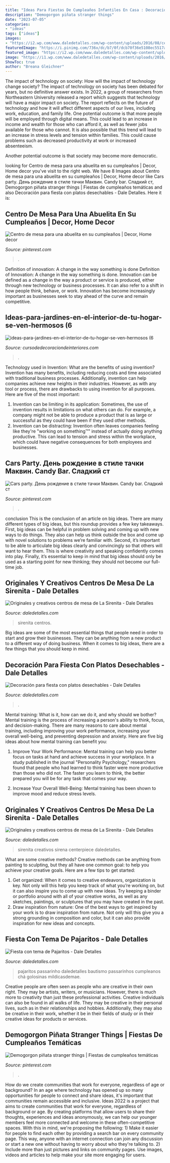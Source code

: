 ```yaml
---
title: "Ideas Para Fiestas De Cumpleaños Infantiles En Casa : Decoración Para Fiesta Con Platos Desechables"
description: "Demogorgon piñata stranger things"
date: "2023-07-05"
categories:
- "ideas"
tags: ["ideas"]
images:
- "https://i2.wp.com/www.daledetalles.com/wp-content/uploads/2016/08/centro-de-mesa-sirenita10.jpg"
featuredImage: "https://i.pinimg.com/736x/dc/b7/0f/dcb70f36e5108ec5517abb327ec410dc.jpg"
featured_image: "https://i2.wp.com/www.daledetalles.com/wp-content/uploads/2016/08/centro-de-mesa-sirenita10.jpg"
image: "https://i1.wp.com/www.daledetalles.com/wp-content/uploads/2016/08/centro-de-mesa-sirenita7.jpg"
ShowToc: true
author: "Breana Gleichner"
---
```



The impact of technology on society: How will the impact of technology change society?
The impact of technology on society has been debated for years, but no definitive answer exists. In 2022, a group of researchers from Northeastern University released a report which suggests that technology will have a major impact on society. The report reflects on the future of technology and how it will affect different aspects of our lives, including work, education, and family life. 
One potential outcome is that more people will be employed through digital means. This could lead to an increase in income and wealth for those who can afford it, as well as fewer jobs available for those who cannot. It is also possible that this trend will lead to an increase in stress levels and tension within families. This could cause problems such as decreased productivity at work or increased absenteeism. 

Another potential outcome is that society may become more democratic.

	

		
looking for Centro de mesa para una abuelita en su cumpleaños | Decor, Home decor you've visit to the right web. We have 8 Images about Centro de mesa para una abuelita en su cumpleaños | Decor, Home decor like Cars party. День рождение в стиле тачки Маквин. Candy bar. Сладкий ст, Demogorgon piñata stranger things | Fiestas de cumpleaños temáticas and also Decoración para fiesta con platos desechables - Dale Detalles. Here it is:
		
    
## Centro De Mesa Para Una Abuelita En Su Cumpleaños | Decor, Home Decor

<img loading=lazy src="https://i.pinimg.com/736x/0f/07/f8/0f07f8f6a7c488b84f3b89a06b74d690.jpg" onerror="this.onerror=null;this.src='https://tse3.mm.bing.net/th?id=OIP.5dGs2yiF2FAcQXph9Oc-nwHaJ3&amp;pid=15.1';" alt="Centro de mesa para una abuelita en su cumpleaños | Decor, Home decor">

_Source: pinterest.com_

>. 

	

Definition of innovation: A change in the way something is done
Definition of Innovation: A change in the way something is done. Innovation can be defined as a change in the way a product or service is produced, either through new technology or business processes. It can also refer to a shift in how people think, behave, or work. Innovation has become increasingly important as businesses seek to stay ahead of the curve and remain competitive.

    
## Ideas-para-jardines-en-el-interior-de-tu-hogar-se-ven-hermosos (6

<img loading=lazy src="https://cursodedecoraciondeinteriores.com/wp-content/uploads/2017/04/ideas-para-jardines-en-el-interior-de-tu-hogar-se-ven-hermosos-6.jpg" onerror="this.onerror=null;this.src='https://tse3.mm.bing.net/th?id=OIP.p2vHHb2j6A8doQedsNJevwHaLG&amp;pid=15.1';" alt="ideas-para-jardines-en-el-interior-de-tu-hogar-se-ven-hermosos (6">

_Source: cursodedecoraciondeinteriores.com_

>. 

	

Technology used in Invention: What are the benefits of using invention?
Invention has many benefits, including reducing costs and time associated with traditional business processes. Additionally, invention can help companies achieve new heights in their industries. However, as with any tool or process, there are drawbacks to using invention for all purposes. Here are five of the most important: 
1) Invention can be limiting in its application: Sometimes, the use of invention results in limitations on what others can do. For example, a company might not be able to produce a product that is as large or successful as they could have been if they used other methods. 
2) Invention can be distracting: Invention often leaves companies feeling like they're "working on something™" instead of actually doing anything productive. This can lead to tension and stress within the workplace, which could have negative consequences for both employees and businesses.

    
## Cars Party. День рождение в стиле тачки Маквин. Candy Bar. Сладкий ст

<img loading=lazy src="https://i.pinimg.com/736x/dc/b7/0f/dcb70f36e5108ec5517abb327ec410dc.jpg" onerror="this.onerror=null;this.src='https://tse1.mm.bing.net/th?id=OIP.-aMHtOWGBV7TLcyr6iNt5QHaLI&amp;pid=15.1';" alt="Cars party. День рождение в стиле тачки Маквин. Candy bar. Сладкий ст">

_Source: pinterest.com_

>. 

	

conclusion
This is the conclusion of an article on big ideas. 
There are many different types of big ideas, but this roundup provides a few key takeaways. First, big ideas can be helpful in problem solving and coming up with new ways to do things. They also can help us think outside the box and come up with novel solutions to problems we’re familiar with. 
 Second, it’s important to be able to articulate big ideas clearly and convincingly so that others will want to hear them. This is where creativity and speaking confidently comes into play. Finally, it’s essential to keep in mind that big ideas should only be used as a starting point for new thinking; they should not become our full-time job.

    
## Originales Y Creativos Centros De Mesa De La Sirenita - Dale Detalles

<img loading=lazy src="https://i1.wp.com/www.daledetalles.com/wp-content/uploads/2016/08/centro-de-mesa-sirenita7.jpg" onerror="this.onerror=null;this.src='https://tse4.mm.bing.net/th?id=OIP.OCThVuTy2wvfMMdq--GoHgHaLF&amp;pid=15.1';" alt="Originales y creativos centros de mesa de La Sirenita - Dale Detalles">

_Source: daledetalles.com_

>sirenita centros. 

	

Big ideas are some of the most essential things that people need in order to start and grow their businesses. They can be anything from a new product to a different way of doing business. When it comes to big ideas, there are a few things that you should keep in mind. 

    
## Decoración Para Fiesta Con Platos Desechables - Dale Detalles

<img loading=lazy src="https://i2.wp.com/www.daledetalles.com/wp-content/uploads/2016/07/decoracion-con-platos18.jpg" onerror="this.onerror=null;this.src='https://tse1.mm.bing.net/th?id=OIP.BVEQkqmG90w9-9bthTDfVwHaK0&amp;pid=15.1';" alt="Decoración para fiesta con platos desechables - Dale Detalles">

_Source: daledetalles.com_

>. 

	

Mental training: What is it, how can we do it, and why should we bother?
Mental training is the process of increasing a person's ability to think, focus, and decision-making. There are many reasons to care about mental training, including improving your work performance, increasing your overall well-being, and preventing depression and anxiety. Here are five big ideas about how mental training can benefit you:
1. Improve Your Work Performance: Mental training can help you better focus on tasks at hand and achieve success in your workplace. In a study published in the journal "Personality Psychology," researchers found that people who had learned to think faster were more productive than those who did not. The faster you learn to think, the better prepared you will be for any task that comes your way.

2. Increase Your Overall Well-Being: Mental training has been shown to improve mood and reduce stress levels.

    
## Originales Y Creativos Centros De Mesa De La Sirenita - Dale Detalles

<img loading=lazy src="https://i2.wp.com/www.daledetalles.com/wp-content/uploads/2016/08/centro-de-mesa-sirenita10.jpg" onerror="this.onerror=null;this.src='https://tse1.mm.bing.net/th?id=OIP.hihWuTwmw5ZXrbbXLvhzgQHaNL&amp;pid=15.1';" alt="Originales y creativos centros de mesa de La Sirenita - Dale Detalles">

_Source: daledetalles.com_

>sirenita creativos sirena centerpiece daledetalles. 

	

What are some creative methods?
Creative methods can be anything from painting to sculpting, but they all have one common goal: to help you achieve your creative goals. Here are a few tips to get started: 
1. Get organized: When it comes to creative endeavors, organization is key. Not only will this help you keep track of what you’re working on, but it can also inspire you to come up with new ideas. Try keeping a binder or portfolio around with all of your creative works, as well as any sketches, paintings, or sculptures that you may have created in the past. 
2. Draw inspiration from nature: One of the best ways to get inspired by your work is to draw inspiration from nature. Not only will this give you a strong grounding in composition and color, but it can also provide inspiration for new ideas and concepts.

    
## Fiesta Con Tema De Pajaritos - Dale Detalles

<img loading=lazy src="https://i0.wp.com/www.daledetalles.com/wp-content/uploads/2016/07/fiesta-de-pajaritos.jpg?resize=500%2C749" onerror="this.onerror=null;this.src='https://tse3.mm.bing.net/th?id=OIP.q8Z0Oo_jnS4nsNJN8FfHugHaLG&amp;pid=15.1';" alt="Fiesta con tema de Pajaritos - Dale Detalles">

_Source: daledetalles.com_

>pajaritos passarinho daledetalles bautismo passarinhos cumpleanos chá golosinas mildicasdemae. 

	

Creative people are often seen as people who are creative in their own right. They may be artists, writers, or musicians. However, there is much more to creativity than just these professional activities. Creative individuals can also be found in all walks of life. They may be creative in their personal lives, such as in their relationships and hobbies. Additionally, they may also be creative in their work, whether it be in their fields of study or in their creative ideas for products or services.

    
## Demogorgon Piñata Stranger Things | Fiestas De Cumpleaños Temáticas

<img loading=lazy src="https://i.pinimg.com/736x/1b/4e/ad/1b4ead981d76931730c9a3f1c8769d37.jpg" onerror="this.onerror=null;this.src='https://tse1.mm.bing.net/th?id=OIP.sPPnH6EVqjHK_3JomtkIJgHaJ3&amp;pid=15.1';" alt="Demogorgon piñata stranger things | Fiestas de cumpleaños temáticas">

_Source: pinterest.com_

>. 

	

How do we create communities that work for everyone, regardless of age or background?
In an age where technology has opened up so many opportunities for people to connect and share ideas, it's important that communities remain accessible and inclusive. Ideas 2022 is a project that aims to create communities that work for everyone, regardless of background or age. By creating platforms that allow users to share their thoughts, experiences and ideas anonymously, we can help our younger members feel more connected and welcome in these often-competitive spaces. With this in mind, we're proposing the following: 1) Make it easier for people to find each other by providing a search bar on every community page. This way, anyone with an internet connection can join any discussion or start a new one without having to worry about who they're talking to. 2) Include more than just pictures and links on community pages. Use images, videos and articles to help make your site more engaging for users.

